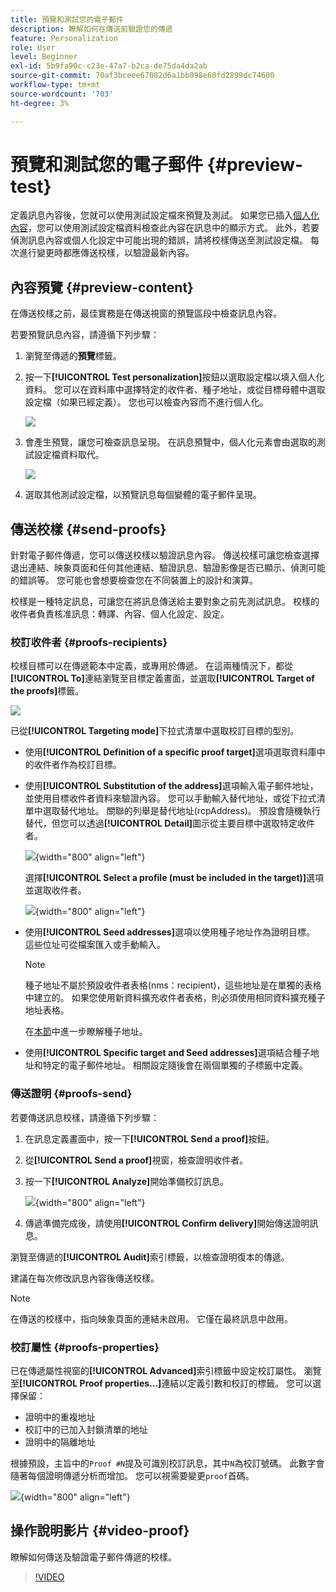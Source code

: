 ```yaml
---
title: 預覽和測試您的電子郵件
description: 瞭解如何在傳送前驗證您的傳遞
feature: Personalization
role: User
level: Beginner
exl-id: 5b9fa90c-c23e-47a7-b2ca-de75da4da2ab
source-git-commit: 70af3bceee67082d6a1bb098e60fd2899dc74600
workflow-type: tm+mt
source-wordcount: '703'
ht-degree: 3%

---
```


# 預覽和測試您的電子郵件 {#preview-test}

定義訊息內容後，您就可以使用測試設定檔來預覽及測試。 如果您已插入[個人化內容](personalize.md)，您可以使用測試設定檔資料檢查此內容在訊息中的顯示方式。 此外，若要偵測訊息內容或個人化設定中可能出現的錯誤，請將校樣傳送至測試設定檔。 每次進行變更時都應傳送校樣，以驗證最新內容。

## 內容預覽 {#preview-content}

在傳送校樣之前，最佳實務是在傳送視窗的預覽區段中檢查訊息內容。

若要預覽訊息內容，請遵循下列步驟：

1. 瀏覽至傳遞的&#x200B;**預覽**&#x200B;標籤。
1. 按一下&#x200B;**[!UICONTROL Test personalization]**&#x200B;按鈕以選取設定檔以填入個人化資料。 您可以在資料庫中選擇特定的收件者、種子地址，或從目標母體中選取設定檔（如果已經定義）。 您也可以檢查內容而不進行個人化。

   ![](assets/test-personalization.png)

1. 會產生預覽，讓您可檢查訊息呈現。 在訊息預覽中，個人化元素會由選取的測試設定檔資料取代。

   ![](assets/test-personalization-with-a-recipient.png)

1. 選取其他測試設定檔，以預覽訊息每個變體的電子郵件呈現。

## 傳送校樣 {#send-proofs}

針對電子郵件傳遞，您可以傳送校樣以驗證訊息內容。 傳送校樣可讓您檢查選擇退出連結、映象頁面和任何其他連結、驗證訊息、驗證影像是否已顯示、偵測可能的錯誤等。 您可能也會想要檢查您在不同裝置上的設計和演算。

校樣是一種特定訊息，可讓您在將訊息傳送給主要對象之前先測試訊息。 校樣的收件者負責核准訊息：轉譯、內容、個人化設定、設定。

### 校訂收件者 {#proofs-recipients}

校樣目標可以在傳遞範本中定義，或專用於傳遞。 在這兩種情況下，都從&#x200B;**[!UICONTROL To]**&#x200B;連結瀏覽至目標定義畫面，並選取&#x200B;**[!UICONTROL Target of the proofs]**&#x200B;標籤。

![](assets/target-of-proofs.png)

已從&#x200B;**[!UICONTROL Targeting mode]**&#x200B;下拉式清單中選取校訂目標的型別。

* 使用&#x200B;**[!UICONTROL Definition of a specific proof target]**&#x200B;選項選取資料庫中的收件者作為校訂目標。
* 使用&#x200B;**[!UICONTROL Substitution of the address]**&#x200B;選項輸入電子郵件地址，並使用目標收件者資料來驗證內容。 您可以手動輸入替代地址，或從下拉式清單中選取替代地址。 關聯的列舉是替代地址(rcpAddress)。
預設會隨機執行替代，但您可以透過&#x200B;**[!UICONTROL Detail]**&#x200B;圖示從主要目標中選取特定收件者。

  ![](assets/target-of-proofs-substitution-details.png){width="800" align="left"}

  選擇&#x200B;**[!UICONTROL Select a profile (must be included in the target)]**&#x200B;選項並選取收件者。

  ![](assets/target-of-proofs-substitution.png){width="800" align="left"}


* 使用&#x200B;**[!UICONTROL Seed addresses]**&#x200B;選項以使用種子地址作為證明目標。 這些位址可從檔案匯入或手動輸入。

  >[!NOTE]
  >
  >種子地址不屬於預設收件者表格(nms：recipient)，這些地址是在單獨的表格中建立的。 如果您使用新資料擴充收件者表格，則必須使用相同資料擴充種子地址表格。

  在[本節](../audiences/test-profiles.md)中進一步瞭解種子地址。

* 使用&#x200B;**[!UICONTROL Specific target and Seed addresses]**&#x200B;選項結合種子地址和特定的電子郵件地址。 相關設定隨後會在兩個單獨的子標籤中定義。

### 傳送證明 {#proofs-send}

若要傳送訊息校樣，請遵循下列步驟：

1. 在訊息定義畫面中，按一下&#x200B;**[!UICONTROL Send a proof]**&#x200B;按鈕。
1. 從&#x200B;**[!UICONTROL Send a proof]**&#x200B;視窗，檢查證明收件者。
1. 按一下&#x200B;**[!UICONTROL Analyze]**&#x200B;開始準備校訂訊息。

   ![](assets/send-proof-analyze.png){width="800" align="left"}

1. 傳遞準備完成後，請使用&#x200B;**[!UICONTROL Confirm delivery]**&#x200B;開始傳送證明訊息。

瀏覽至傳遞的&#x200B;**[!UICONTROL Audit]**&#x200B;索引標籤，以檢查證明復本的傳遞。

建議在每次修改訊息內容後傳送校樣。

>[!NOTE]
>
>在傳送的校樣中，指向映象頁面的連結未啟用。 它僅在最終訊息中啟用。

### 校訂屬性 {#proofs-properties}

已在傳遞屬性視窗的&#x200B;**[!UICONTROL Advanced]**&#x200B;索引標籤中設定校訂屬性。 瀏覽至&#x200B;**[!UICONTROL Proof properties...]**&#x200B;連結以定義引數和校訂的標籤。 您可以選擇保留：

* 證明中的重複地址
* 校訂中的已加入封鎖清單的地址
* 證明中的隔離地址

根據預設，主旨中的`Proof #N`提及可識別校訂訊息，其中`N`為校訂號碼。 此數字會隨著每個證明傳遞分析而增加。 您可以視需要變更`proof`首碼。

![](assets/proof-parameters.png){width="800" align="left"}


## 操作說明影片 {#video-proof}

瞭解如何傳送及驗證電子郵件傳遞的校樣。

>[!VIDEO](https://video.tv.adobe.com/v/3447010?captions=chi_hant)
